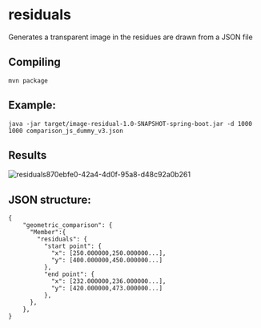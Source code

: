# residuals
Generates a transparent image in the residues are drawn from a JSON file

## Compiling 
`mvn package`

## Example:
`java -jar target/image-residual-1.0-SNAPSHOT-spring-boot.jar -d 1000 1000 comparison_js_dummy_v3.json`

## Results
![residuals870ebfe0-42a4-4d0f-95a8-d48c92a0b261](https://user-images.githubusercontent.com/4417328/116871217-37c65400-ac14-11eb-873b-6b5da95256b6.png)

## JSON structure:
````
{
    "geometric_comparison": {
      "Member":{
        "residuals": {
          "start point": {
            "x": [250.000000,250.000000...],
            "y": [400.000000,450.000000...]
          },
          "end point": {
            "x": [232.000000,236.000000...],
            "y": [420.000000,473.000000...]
          },
      },
    },
}

